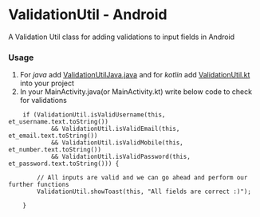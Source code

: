 # ValidationUtil - Android
A Validation Util class for adding validations to input fields in Android

### Usage
1. For *java* add [ValidationUtilJava.java](app/src/main/java/com/util/validation/example/ValidationUtilJava.java) and for *kotlin* add [ValidationUtil.kt](app/src/main/java/com/util/validation/example/ValidationUtil.kt) into your project
2. In your MainActivity.java(or MainActivity.kt) write below code to check for validations
```
    if (ValidationUtil.isValidUsername(this, et_username.text.toString())
            && ValidationUtil.isValidEmail(this, et_email.text.toString())
            && ValidationUtil.isValidMobile(this, et_number.text.toString())
            && ValidationUtil.isValidPassword(this, et_password.text.toString())) {

        // All inputs are valid and we can go ahead and perform our further functions
        ValidationUtil.showToast(this, "All fields are correct :)");

    }

```